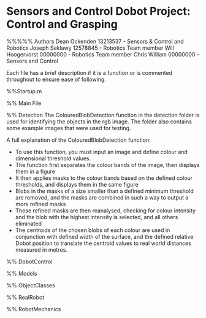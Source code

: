 # Sensors and Control Dobot Project: Control and Grasping
%%%%% Authors 
Dean Ockenden    13213537 - Sensors & Control and Robotics
Joseph Seklawy   12578845 - Robotics Team member
Will Hoogervorst 00000000 - Robotics Team member
Chris William    00000000 - Sensors and Control

Each file has a brief description if it is a function or is commented throughout to ensure ease of following.

%%Startup.m

%% Main File

%% Detection
The ColouredBlobDetection function in the detection folder is used for identifying the objects in the rgb image.
The folder also contains some example images that were used for testing.

A full explanation of the ColouredBlobDetection function:
- To use this function, you must input an image and define colour and dimensional threshold values.
- The function first separates the colour bands of the image, then displays them in a figure
- It then applies masks to the colour bands based on the defined colour thresholds, and displays them in the same figure
- Blobs in the masks of a size smaller than a defined minimum threshold are removed, and the masks are combined in such a way to output a more refined masks
- These refined masks are then reanalysed, checking for colour intensity and the blob with the highest intensity is selected, and all others eliminated
- The centroids of the chosen blobs of each colour are used in conjunction with defined width of the surface, and the defined relative Dobot position to translate the centroid values to real world distances measured in metres.

%% DobotControl

%% Models

%% ObjectClasses

%% RealRobot

%% RobotMechanics






         
